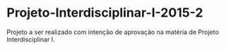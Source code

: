 # Projeto-Interdisciplinar-I-2015-2
Projeto a ser realizado com intenção de aprovação na matéria de Projeto Interdisciplinar I.
